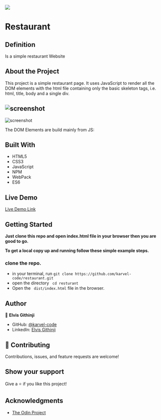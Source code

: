 ![](https://img.shields.io/badge/Microverse-blueviolet)

# Restaurant

## Definition

Is a simple restaurant Website

## About the Project

This project is a simple restaurant page. It uses JavaScript to render all the DOM elements with the html file containing only the basic skeleton tags, i.e. html, title, body and a single div.

![screenshot](./src/assets/Screenshot-1.png)
-
![screenshot](./src/assets/Screenshot-2.png)

The DOM Elements are build mainly from JS:


## Built With

- HTML5
- CSS3
- JavaScript
- NPM
- WebPack
- ES6

## Live Demo

[Live Demo Link]()


## Getting Started

**Just clone this repo and open index.html file in your browser then you are good to go.**


**To get a local copy up and running follow these simple example steps.**

### clone the repo.
- in your terminal,  run
``` git clone https://github.com/karvel-code/restaurant.git ```
- open the directory
``` cd resturant```
- Open the ``` dist/index.html``` file in the browser.



## Author

👤 **Elvis Githinji**

- GitHub: [@karvel-code](https://github.com/karvel-code)
- LinkedIn: [Elvis Githinji](https://www.linkedin.com/in/elvisgithinji/)

## 🤝 Contributing

Contributions, issues, and feature requests are welcome!

## Show your support

Give a ⭐️ if you like this project!

## Acknowledgments

-  [The Odin Project](https://www.theodinproject.com/)
